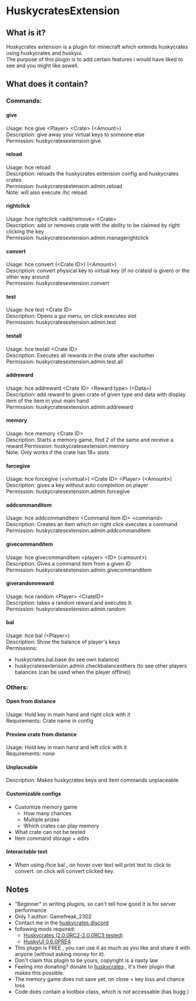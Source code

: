 # HuskycratesExtension

## What is it? 

Huskycrates extension is a plugin for minecraft which extends huskycrates using huskycrates and huskyui.  
The purpose of this plugin is to add certain features i would have liked to see and you might like aswell. 

## What does it contain? 

### Commands: 
#### give  
  Usage: hce give \<Player\> \<Crate\> (\<Amount\>)  
  Description: give away your virtual keys to someone else  
  Permission: huskycratesextension.give  

#### reload  
  Usage: hce reload  
  Description: reloads the huskycrates extension config and huskycrates crates  
  Permission: huskycratesextension.admin.reload  
  Note: will also execute /hc reload  
  
#### rightclick  
  Usage: hce rightclick \<add/remove\> \<Crate\>  
  Description: add or removes crate with the ability to be claimed by right clicking the key  
  Permission: huskycratesextension.admin.managerightclick  
  
#### convert  
  Usage: hce convert (\<Crate ID\>) (\<Amount\>)  
  Description: convert physical key to virtual key (if no crateid is given) or the other way around  
  Permission: huskycratesextension.convert  
  
#### test
  Usage: hce test \<Crate ID\>  
  Description: Opens a gui menu, on click executes slot  
  Permission: huskycratesextension.admin.test  
  
#### testall 
  Usage: hce testall \<Crate ID\>  
  Description: Executes all rewards in the crate after eachother  
  Permission: huskycratesextension.admin.test.all  
  
#### addreward
  Usage: hce addreward \<Crate ID\> \<Reward type\> (\<Data\>)  
  Description: add reward to given crate of given type and data with display item of the item in your main hand  
  Permission: huskycratesextension.admin.addreward  

#### memory
  Usage: hce memory \<Crate ID\>  
  Description: Starts a memory game, find 2 of the same and receive a reward
  Permission: huskycratesextension.memory  
  Note: Only works if the crate has 18+ slots
  
#### forcegive 
  Usage: hce forcegive (\<v/virtual\>) \<Crate ID\> \<Player\> (\<Amount\>)  
  Description: gives a key without auto completion on player  
  Permission: huskycratesextension.admin.forcegive  
  
#### addcommanditem 
  Usage: hce addcommanditem \<Command item ID\> \<command\>  
  Description: Creates an item which on right click executes a command  
  Permission: huskycratesextension.admin.addcommanditem  
  
#### givecommanditem  
  Usage: hce givecommanditem \<player\> \<ID\> (\<amount\>)  
  Description: Gives a command item from a given ID  
  Permission: huskycratesextension.admin.givecommanditem  
  
#### giverandomreward 
  Usage: hce random \<Player\> \<CrateID\>  
  Description: takes a random reward and executes it.  
  Permission: huskycratesextension.admin.random  
  
#### bal
  Usage: hce bal (\<Player\>)  
  Description: Show the balance of player's keys  
  Permissions:  
* huskycrates.bal.base (to see own balance)  
* huskycratesextension.admin.checkbalanceothers (to see other players balances (can be used when the player offline))


### Others:

#### Open from distance 
  Usage: Hold key in main hand and right click with it  
  Requirements: Crate name in config  
  
#### Preview crate from distance
  Usage: Hold key in main hand and left click with it  
  Requirements: none  
  
#### Unplaceable
  Description: Makes huskycrates keys and item commands unplaceable 

#### Customizable configs
   * Customize memory game  
      * How many chances  
      * Multiple prizes  
      * Which crates can play memory  
   * What crate can not be tested
   * Item command storage + edits

#### Interactable text  
* When using /hce bal , on hover over text will print text to click to convert. on click will convert clicked key.  


## Notes
  * "Beginner" in writing plugins, so can't tell how good it is for server performance  
  * Only 1 author: Gamefreak_2302 
  * Contact me in the [huskycrates discord](https://discord.gg/MUXdDmHQ4a)  
  * following mods required: 
    * [Huskycrates (2.0.0RC2-2.0.0RC3 tested)](https://ore.spongepowered.org/codeHusky/HuskyCrates) 
    * [HuskyUI 0.6.0PRE4](https://ore.spongepowered.org/codeHusky/HuskyUI)
  * This plugin is FREE , you can use it as much as you like and share it with anyone (without asking money for it).
  * Don't claim this plugin to be yours, copyright is a nasty law 
  * Feeling into donating? donate to [huskycrates](https://ore.spongepowered.org/codeHusky/HuskyCrates) , it's their plugin that makes this possible.
  * The memory game does not save yet, on close = key loss and chance loss  
  * Code does contain a lootbox class, which is not accessable (has bugg )  

  
